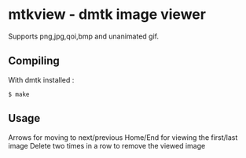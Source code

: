 # mtkview - dmtk image viewer

Supports png,jpg,qoi,bmp and unanimated gif.

## Compiling

With dmtk installed :
```
$ make
```

## Usage

Arrows for moving to next/previous
Home/End for viewing the first/last image
Delete two times in a row to remove the viewed image

